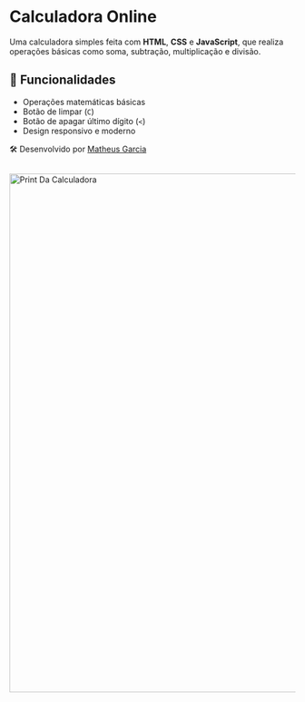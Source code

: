 # Calculadora Online

Uma calculadora simples feita com **HTML**, **CSS** e **JavaScript**, que realiza operações básicas como soma, subtração, multiplicação e divisão.

## 🚀 Funcionalidades
- Operações matemáticas básicas
- Botão de limpar (`C`)
- Botão de apagar último dígito (`<`)
- Design responsivo e moderno

🛠 Desenvolvido por [Matheus Garcia](https://github.com/MatheusGxrcia)

##
<img width="1874" height="915" alt="Print Da Calculadora" src="https://github.com/user-attachments/assets/7706561a-7a26-453e-8861-32380fba7881" />
